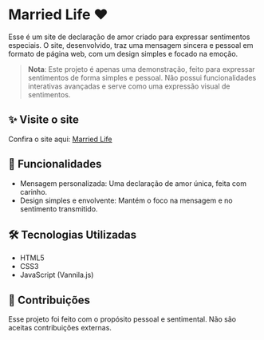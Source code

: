 # Married Life ❤️

Esse é um site de declaração de amor criado para expressar sentimentos especiais. O site, desenvolvido, traz uma mensagem sincera e pessoal em formato de página web, com um design simples e focado na emoção.
> **Nota**: Este projeto é apenas uma demonstração, feito para expressar sentimentos de forma simples e pessoal. Não possui funcionalidades interativas avançadas e serve como uma expressão visual de sentimentos.

## ✨ Visite o site

Confira o site aqui: [Married Life](https://jonas-andrade.github.io/married-life/)


## 📜 Funcionalidades

- Mensagem personalizada: Uma declaração de amor única, feita com carinho.
- Design simples e envolvente: Mantém o foco na mensagem e no sentimento transmitido.

## 🛠️ Tecnologias Utilizadas
- HTML5
- CSS3
- JavaScript (Vannila.js)
## 🎨 Contribuições

Esse projeto foi feito com o propósito pessoal e sentimental. Não são aceitas contribuições externas.
